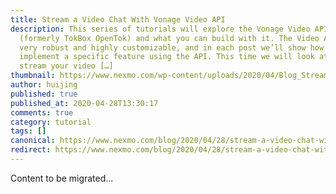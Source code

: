 ```yaml
---
title: Stream a Video Chat With Vonage Video API
description: This series of tutorials will explore the Vonage Video API
  (formerly TokBox OpenTok) and what you can build with it. The Video API is
  very robust and highly customizable, and in each post we’ll show how to
  implement a specific feature using the API. This time we will look at how to
  stream your video […]
thumbnail: https://www.nexmo.com/wp-content/uploads/2020/04/Blog_Stream-Video_1200x600.png
author: huijing
published: true
published_at: 2020-04-28T13:30:17
comments: true
category: tutorial
tags: []
canonical: https://www.nexmo.com/blog/2020/04/28/stream-a-video-chat-with-vonage-video-api-dr
redirect: https://www.nexmo.com/blog/2020/04/28/stream-a-video-chat-with-vonage-video-api-dr
---
```

Content to be migrated...